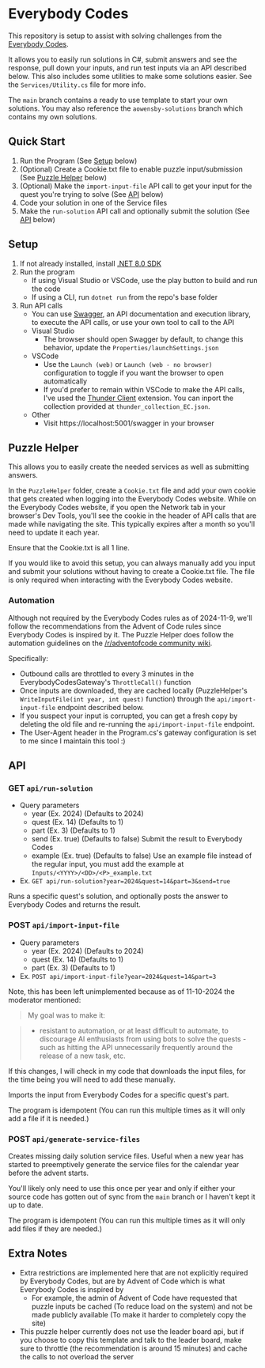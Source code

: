 # Everybody Codes
This repository is setup to assist with solving challenges from the [Everybody Codes](https://everybody.codes/home/).

It allows you to easily run solutions in C#, submit answers and see the response, pull down your inputs, and run test inputs via an API described below.
This also includes some utilities to make some solutions easier. See the `Services/Utility.cs` file for more info.

The `main` branch contains a ready to use template to start your own solutions.
You may also reference the `aowensby-solutions` branch which contains my own solutions.

## Quick Start
1. Run the Program (See [Setup](#setup) below)
1. (Optional) Create a Cookie.txt file to enable puzzle input/submission (See [Puzzle Helper](#puzzle-helper) below)
1. (Optional) Make the `import-input-file` API call to get your input for the quest you're trying to solve (See [API](#post-apiimport-input-file) below)
1. Code your solution in one of the Service files
1. Make the `run-solution` API call and optionally submit the solution (See [API](#get-apirun-solution) below)

## Setup
1. If not already installed, install [.NET 8.0 SDK](https://dotnet.microsoft.com/en-us/download)
1. Run the program
   - If using Visual Studio or VSCode, use the play button to build and run the code
   - If using a CLI, run `dotnet run` from the repo's base folder
1. Run API calls
   - You can use [Swagger](https://swagger.io/), an API documentation and execution library, to execute the API calls, or use your own tool to call to the API
   - Visual Studio
      - The browser should open Swagger by default, to change this behavior, update the `Properties/launchSettings.json`
   - VSCode
      - Use the `Launch (web)` or `Launch (web - no browser)` configuration to toggle if you want the browser to open automatically
      - If you'd prefer to remain within VSCode to make the API calls, I've used the [Thunder Client](https://marketplace.visualstudio.com/items?itemName=rangav.vscode-thunder-client) extension. You can inport the collection provided at `thunder_collection_EC.json`.
   - Other
      - Visit https://localhost:5001/swagger in your browser

## Puzzle Helper
This allows you to easily create the needed services as well as submitting answers.

In the `PuzzleHelper` folder, create a `Cookie.txt` file and add your own cookie that gets created when logging into the Everybody Codes website. While on the Everybody Codes website, if you open the Network tab in your browser's Dev Tools, you'll see the cookie in the header of API calls that are made while navigating the site. This typically expires after a month so you'll need to update it each year.

Ensure that the Cookie.txt is all 1 line.

If you would like to avoid this setup, you can always manually add you input and submit your solutions without having to create a Cookie.txt file.
The file is only required when interacting with the Everybody Codes website.

### Automation
Although not required by the Everybody Codes rules as of 2024-11-9, we'll follow the recommendations from the Advent of Code rules since Everybody Codes is inspired by it.
The Puzzle Helper does follow the automation guidelines on the [/r/adventofcode community wiki](https://www.reddit.com/r/adventofcode/wiki/faqs/automation).

Specifically:
* Outbound calls are throttled to every 3 minutes in the EverybodyCodesGateway's `ThrottleCall()` function
* Once inputs are downloaded, they are cached locally (PuzzleHelper's `WriteInputFile(int year, int quest)` function) through the `api/import-input-file` endpoint described below.
* If you suspect your input is corrupted, you can get a fresh copy by deleting the old file and re-running the `api/import-input-file` endpoint.
* The User-Agent header in the Program.cs's gateway configuration is set to me since I maintain this tool :)

## API

### GET `api/run-solution`
- Query parameters
   - year (Ex. 2024) (Defaults to 2024)
   - quest (Ex. 14) (Defaults to 1)
   - part (Ex. 3) (Defaults to 1)
   - send (Ex. true) (Defaults to false) Submit the result to Everybody Codes
   - example (Ex. true) (Defaults to false) Use an example file instead of the regular input, you must add the example at `Inputs/<YYYY>/<DD>/<P>_example.txt`
- Ex. `GET api/run-solution?year=2024&quest=14&part=3&send=true`

Runs a specific quest's solution, and optionally posts the answer to Everybody Codes and returns the result.

### POST `api/import-input-file`
- Query parameters
   - year (Ex. 2024) (Defaults to 2024)
   - quest (Ex. 14) (Defaults to 1)
   - part (Ex. 3) (Defaults to 1)
- Ex. `POST api/import-input-file?year=2024&quest=14&part=3`

Note, this has been left unimplemented because as of 11-10-2024 the moderator mentioned:
> My goal was to make it:

> - resistant to automation, or at least difficult to automate, to discourage AI enthusiasts from using bots to solve the quests - such as hitting the API unnecessarily frequently around the release of a new task, etc.

If this changes, I will check in my code that downloads the input files, for the time being you will need to add these manually.

Imports the input from Everybody Codes for a specific quest's part.

The program is idempotent (You can run this multiple times as it will only add a file if it is needed.)

### POST `api/generate-service-files`

Creates missing daily solution service files.
Useful when a new year has started to preemptively generate the service files for the calendar year before the advent starts.

You'll likely only need to use this once per year and only if either your source code has gotten out of sync from the `main` branch or I haven't kept it up to date.

The program is idempotent (You can run this multiple times as it will only add files if they are needed.)

## Extra Notes
- Extra restrictions are implemented here that are not explicitly required by Everybody Codes, but are by Advent of Code which is what Everybody Codes is inspired by
   - For example, the admin of Advent of Code have requested that puzzle inputs be cached (To reduce load on the system) and not be made publicly available (To make it harder to completely copy the site)
- This puzzle helper currently does not use the leader board api, but if you choose to copy this template and talk to the leader board, make sure to throttle (the recommendation is around 15 minutes) and cache the calls to not overload the server